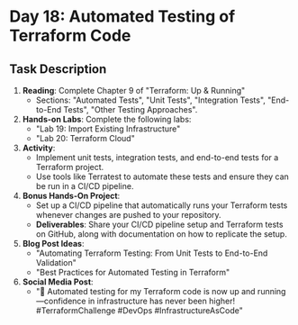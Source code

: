 # Day 18: Automated Testing of Terraform Code

## Task Description

1. **Reading**: Complete Chapter 9 of "Terraform: Up & Running"
   - Sections: "Automated Tests", "Unit Tests", "Integration Tests", "End-to-End Tests", "Other Testing Approaches".
2. **Hands-on Labs**: Complete the following labs:
   - "Lab 19: Import Existing Infrastructure"
   - "Lab 20: Terraform Cloud"
3. **Activity**: 
   - Implement unit tests, integration tests, and end-to-end tests for a Terraform project.
   - Use tools like Terratest to automate these tests and ensure they can be run in a CI/CD pipeline.
4. **Bonus Hands-On Project**: 
   - Set up a CI/CD pipeline that automatically runs your Terraform tests whenever changes are pushed to your repository.
   - **Deliverables**: Share your CI/CD pipeline setup and Terraform tests on GitHub, along with documentation on how to replicate the setup.
5. **Blog Post Ideas**: 
   - "Automating Terraform Testing: From Unit Tests to End-to-End Validation"
   - "Best Practices for Automated Testing in Terraform"
6. **Social Media Post**: 
   - "🚀 Automated testing for my Terraform code is now up and running—confidence in infrastructure has never been higher! #TerraformChallenge #DevOps #InfrastructureAsCode"





